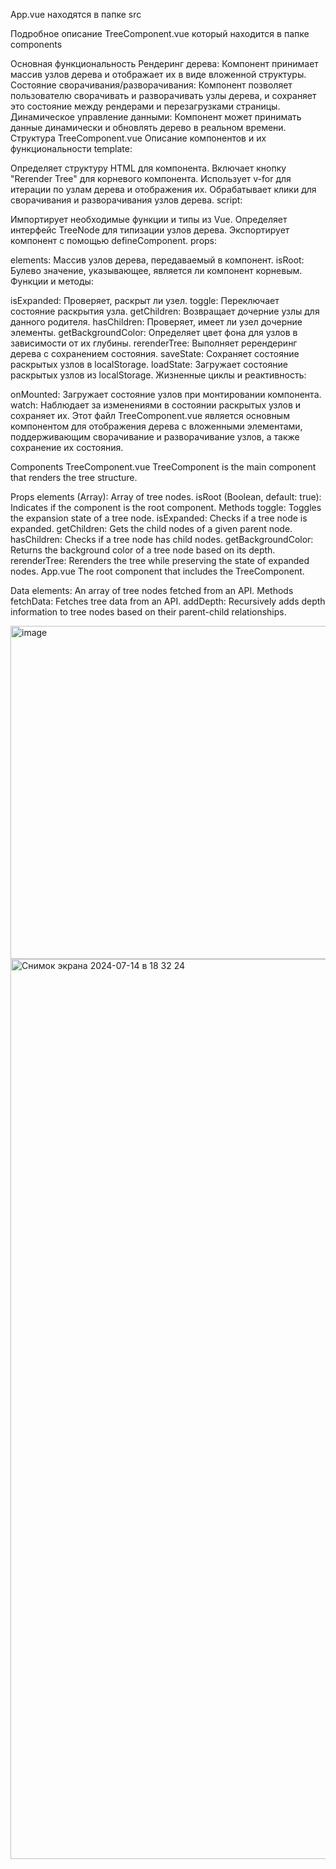 App.vue находятся в папке src

Подробное описание TreeComponent.vue который находится в папке components

Основная функциональность
Рендеринг дерева: Компонент принимает массив узлов дерева и отображает их в виде вложенной структуры.
Состояние сворачивания/разворачивания: Компонент позволяет пользователю сворачивать и разворачивать узлы дерева, и сохраняет это состояние между рендерами и перезагрузками страницы.
Динамическое управление данными: Компонент может принимать данные динамически и обновлять дерево в реальном времени.
Структура TreeComponent.vue
Описание компонентов и их функциональности
template:

Определяет структуру HTML для компонента.
Включает кнопку "Rerender Tree" для корневого компонента.
Использует v-for для итерации по узлам дерева и отображения их.
Обрабатывает клики для сворачивания и разворачивания узлов дерева.
script:

Импортирует необходимые функции и типы из Vue.
Определяет интерфейс TreeNode для типизации узлов дерева.
Экспортирует компонент с помощью defineComponent.
props:

elements: Массив узлов дерева, передаваемый в компонент.
isRoot: Булево значение, указывающее, является ли компонент корневым.
Функции и методы:

isExpanded: Проверяет, раскрыт ли узел.
toggle: Переключает состояние раскрытия узла.
getChildren: Возвращает дочерние узлы для данного родителя.
hasChildren: Проверяет, имеет ли узел дочерние элементы.
getBackgroundColor: Определяет цвет фона для узлов в зависимости от их глубины.
rerenderTree: Выполняет ререндеринг дерева с сохранением состояния.
saveState: Сохраняет состояние раскрытых узлов в localStorage.
loadState: Загружает состояние раскрытых узлов из localStorage.
Жизненные циклы и реактивность:

onMounted: Загружает состояние узлов при монтировании компонента.
watch: Наблюдает за изменениями в состоянии раскрытых узлов и сохраняет их.
Этот файл TreeComponent.vue является основным компонентом для отображения дерева с вложенными элементами, поддерживающим сворачивание и разворачивание узлов, а также сохранение их состояния.

Components
TreeComponent.vue
TreeComponent is the main component that renders the tree structure.

Props
elements (Array): Array of tree nodes.
isRoot (Boolean, default: true): Indicates if the component is the root component.
Methods
toggle: Toggles the expansion state of a tree node.
isExpanded: Checks if a tree node is expanded.
getChildren: Gets the child nodes of a given parent node.
hasChildren: Checks if a tree node has child nodes.
getBackgroundColor: Returns the background color of a tree node based on its depth.
rerenderTree: Rerenders the tree while preserving the state of expanded nodes.
App.vue
The root component that includes the TreeComponent.

Data
elements: An array of tree nodes fetched from an API.
Methods
fetchData: Fetches tree data from an API.
addDepth: Recursively adds depth information to tree nodes based on their parent-child relationships.

<img width="533" alt="image" src="https://github.com/user-attachments/assets/db8d4fb5-32d0-48e2-8669-cd4ab0a511e8">
<img width="1440" alt="Снимок экрана 2024-07-14 в 18 32 24" src="https://github.com/user-attachments/assets/f39e6a31-4498-4ff4-84f8-6e19e180a43e">

